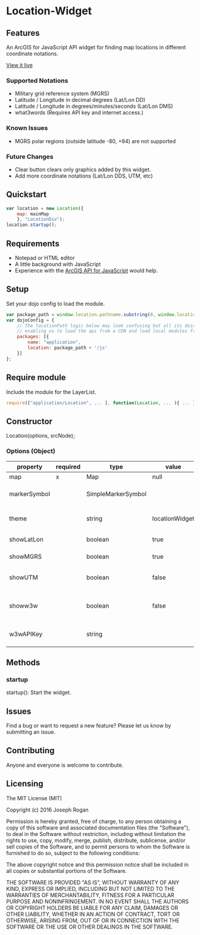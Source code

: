 # Location-Widget

## Features
An ArcGIS for JavaScript API widget for finding map locations in different coordinate notations.

[View it live](http://joerogan.ca/maps/joegis/)

### Supported Notations
- Military grid reference system (MGRS)
- Latitude / Longitude in decimal degrees (Lat/Lon DD)
- Latitude / Longitude in degrees/minutes/seconds (Lat/Lon DMS)
- what3words (Requires API key and internet access.)

### Known Issues
- MGRS polar regions (outside latitude -80, +84) are not supported

### Future Changes
- Clear button clears only graphics added by this widget.
- Add more coordinate notations (Lat/Lon DDS, UTM, etc)

## Quickstart

```javascript
var location = new Location({
    map: mainMap
    }, "LocationDiv");
location.startup();
```

## Requirements
* Notepad or HTML editor
* A little background with JavaScript
* Experience with the [ArcGIS API for JavaScript](https://developers.arcgis.com/javascript/) would help.

## Setup
Set your dojo config to load the module.

```javascript
var package_path = window.location.pathname.substring(0, window.location.pathname.lastIndexOf('/'));
var dojoConfig = {
    // The locationPath logic below may look confusing but all its doing is
    // enabling us to load the api from a CDN and load local modules from the correct location.
    packages: [{
        name: "application",
        location: package_path + '/js'
    }]
};
```

## Require module
Include the module for the LayerList.

```javascript
require(["application/Location", ... ], function(Location, ... ){ ... });
```

## Constructor
Location(options, srcNode);

### Options (Object)
|property|required|type|value|description|
|---|---|---|---|---|
|map|x|Map|null|ArcGIS JS Map.|
|markerSymbol||SimpleMarkerSymbol||ArcGIS JS SimpleMarkerSymbol for placing a point.|
|theme||string|locationWidget|CSS Class for uniquely styling the widget.|
|showLatLon||boolean|true|Shows the Lat/Lon tab.|
|showMGRS||boolean|true|Shows the MGRS tab.|
|showUTM||boolean|false|Shows the UTM tab.  Incomplete functionality.|
|showw3w||boolean|false|Shows the what3words tab.  (Requires API key and internet access.)|
|w3wAPIKey||string||what3words API Key.  Required when using w3w tab.|

## Methods
### startup
startup(): Start the widget.

## Issues
Find a bug or want to request a new feature?  Please let us know by submitting an issue.

## Contributing
Anyone and everyone is welcome to contribute.

## Licensing
The MIT License (MIT)

Copyright (c) 2016 Joseph Rogan

Permission is hereby granted, free of charge, to any person obtaining a copy
of this software and associated documentation files (the "Software"), to deal
in the Software without restriction, including without limitation the rights
to use, copy, modify, merge, publish, distribute, sublicense, and/or sell
copies of the Software, and to permit persons to whom the Software is
furnished to do so, subject to the following conditions:

The above copyright notice and this permission notice shall be included in all
copies or substantial portions of the Software.

THE SOFTWARE IS PROVIDED "AS IS", WITHOUT WARRANTY OF ANY KIND, EXPRESS OR
IMPLIED, INCLUDING BUT NOT LIMITED TO THE WARRANTIES OF MERCHANTABILITY,
FITNESS FOR A PARTICULAR PURPOSE AND NONINFRINGEMENT. IN NO EVENT SHALL THE
AUTHORS OR COPYRIGHT HOLDERS BE LIABLE FOR ANY CLAIM, DAMAGES OR OTHER
LIABILITY, WHETHER IN AN ACTION OF CONTRACT, TORT OR OTHERWISE, ARISING FROM,
OUT OF OR IN CONNECTION WITH THE SOFTWARE OR THE USE OR OTHER DEALINGS IN THE
SOFTWARE.

